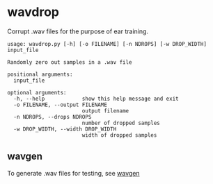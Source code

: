 # wavdrop

Corrupt .wav files for the purpose of ear training.
```
usage: wavdrop.py [-h] [-o FILENAME] [-n NDROPS] [-w DROP_WIDTH] input_file

Randomly zero out samples in a .wav file

positional arguments:
  input_file

optional arguments:
  -h, --help            show this help message and exit
  -o FILENAME, --output FILENAME
                        output filename
  -n NDROPS, --drops NDROPS
                        number of dropped samples
  -w DROP_WIDTH, --width DROP_WIDTH
                        width of dropped samples
```

## wavgen

To generate .wav files for testing, see [wavgen](https://github.com/dwmorrin/wavgen)
